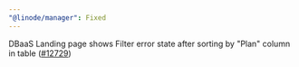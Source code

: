 ```yaml
---
"@linode/manager": Fixed
---
```


DBaaS Landing page shows Filter error state after sorting by "Plan" column in table ([#12729](https://github.com/linode/manager/pull/12729))
